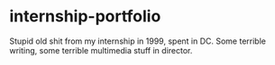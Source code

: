 internship-portfolio
====================

Stupid old shit from my internship in 1999, spent in DC. Some terrible writing, 
some terrible multimedia stuff in director. 
